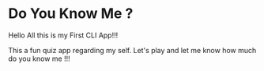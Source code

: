 # Do You Know Me ?
Hello All this is my First CLI App!!!

This a fun quiz app regarding my self.
Let's play and let me know how much do you know me !!!
